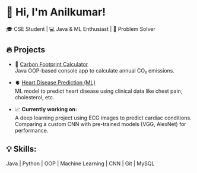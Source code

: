 # 👋 Hi, I'm Anilkumar!

🎓 CSE Student | 💻 Java & ML Enthusiast | 🚀 Problem Solver

## 🔥 Projects

- 🌱 [Carbon Footprint Calculator](https://github.com/anil-anil/CarbonFootprintCalculator)  
  Java OOP-based console app to calculate annual CO₂ emissions.

- 🫀 [Heart Disease Prediction (ML)](https://github.com/anil-anil/Heart-Disease-Prediction)  
  ML model to predict heart disease using clinical data like chest pain, cholesterol, etc.

- 📈 **Currently working on:**  
  A deep learning project using ECG images to predict cardiac conditions.  
  Comparing a custom CNN with pre-trained models (VGG, AlexNet) for performance.

## 💡 Skills:  
Java | Python | OOP | Machine Learning | CNN | Git | MySQL

